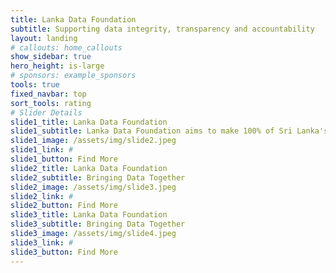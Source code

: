```yaml
---
title: Lanka Data Foundation
subtitle: Supporting data integrity, transparency and accountability
layout: landing
# callouts: home_callouts
show_sidebar: true
hero_height: is-large
# sponsors: example_sponsors
tools: true
fixed_navbar: top
sort_tools: rating
# Slider Details
slide1_title: Lanka Data Foundation
slide1_subtitle: Lanka Data Foundation aims to make 100% of Sri Lanka's public data, digitized, efficiently processible, and accessible so Sri Lankans can make meaningful use of it.
slide1_image: /assets/img/slide2.jpeg
slide1_link: #
slide1_button: Find More
slide2_title: Lanka Data Foundation
slide2_subtitle: Bringing Data Together
slide2_image: /assets/img/slide3.jpeg
slide2_link: #
slide2_button: Find More
slide3_title: Lanka Data Foundation
slide3_subtitle: Bringing Data Together
slide3_image: /assets/img/slide4.jpeg
slide3_link: #
slide3_button: Find More
---
```

<section class="section px-0 py-6">
    <div class="container is-fluid p-0 m-0">
        <div class="columns">
            <div class="column is-full">
                <!-- <h1> banner section </h1> -->
            </div>
        </div>
    </div>
</section>